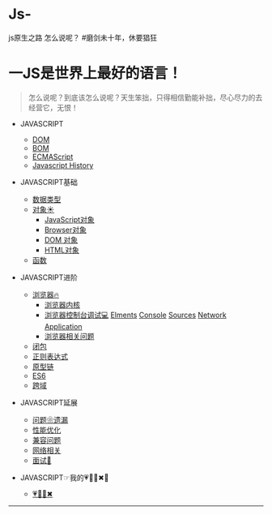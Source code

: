 # Js-
js原生之路
怎么说呢？
#磨剑未十年，休要猖狂

一JS是世界上最好的语言！
===
>怎么说呢？到底该怎么说呢？天生笨拙，只得相信勤能补拙，尽心尽力的去经营它，无恨！
* JAVASCRIPT
   * [DOM](https://github.com/TUARAN/tarsJs/blob/master/DOM.md)
   * [BOM](https://github.com/TUARAN/tarsJs/blob/master/BOM.md)
   * [ECMAScript](https://github.com/TUARAN/tarsJs/blob/master/ECMAScript.md)
   * [Javascript History]()


* JAVASCRIPT基础
   * [数据类型](https://github.com/TUARAN/tarsJs/blob/master/基本类型引用类型.md)
   * [对象☀]()
      * [JavaScript对象]()
      * [Browser对象]()
      * [DOM 对象]()
      * [HTML对象]()
   * [函数]()

* JAVASCRIPT进阶
   * [浏览器🔥]()
      * [浏览器内核]()
      * [浏览器控制台调试💻]()
            [Elments]()
            [Console]()
            [Sources]()
            [Network]()
            [Application]()
      * [浏览器相关问题]()		
   * [闭包]()
   * [正则表达式]()
   * [原型链]()
   * [ES6]()
   * [跨域]()

* JAVASCRIPT延展
   * [问题❀遗漏]()
   * [性能优化]()
   * [兼容问题]()
   * [网络相关]()
   * [面试🍜]()

* JAVASCRIPT☞我的💗🦌💪✖🚌
   * [💗🦌💪✖]()

- - -

